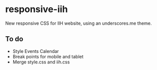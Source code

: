 # responsive-iih
New responsive CSS for IIH website, using an underscores.me theme.

## To do
* Style Events Calendar
* Break points for mobile and tablet
* Merge style.css and iih.css
